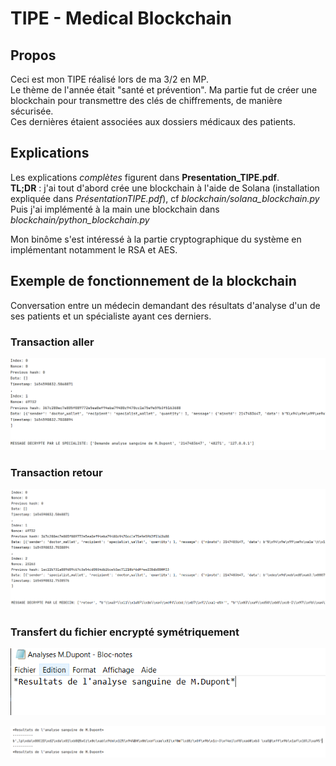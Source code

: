 # TIPE - Medical Blockchain

## Propos
Ceci est mon TIPE réalisé lors de ma 3/2 en MP.  
Le thème de l'année était "santé et prévention".
Ma partie fut de créer une blockchain pour transmettre des clés de chiffrements, de manière sécurisée.  
Ces dernières étaient associées aux dossiers médicaux des patients.  
  
  
## Explications
Les explications *complètes* figurent dans **Presentation_TIPE.pdf**.  
**TL;DR** : j'ai tout d'abord crée une blockchain à l'aide de Solana (installation expliquée dans *PrésentationTIPE.pdf*), cf *blockchain/solana_blockchain.py*
Puis j'ai implémenté à la main une blockchain dans *blockchain/python_blockchain.py*  

Mon binôme s'est intéressé à la partie cryptographique du système en implémentant notamment le RSA et AES. 
  
   
## Exemple de fonctionnement de la blockchain
Conversation entre un médecin demandant des résultats d'analyse d'un de ses patients et un spécialiste ayant ces derniers.  

### Transaction aller
![Message déchiffré par le spécialiste](/Screens/mess%20spe.PNG "Message Spécialiste")  

### Transaction retour
![Message déchiffré par le médecin](/Screens/mess%20medecin.PNG "Message Médecin")  
  
### Transfert du fichier encrypté symétriquement
![Analyse sanguine](/Screens/m%20dupont.PNG "Analyse M.Dupont")  
  
![Analyse sanguine AES](/Screens/m%20dupont%20analyse%20python.PNG "Analyse M.Dupont chiffré puis déchiffré") 

